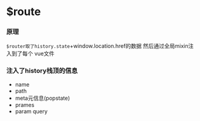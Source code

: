 # $route

### 原理

`$router取了history.state`+window.location.href的数据
然后通过全局mixin注入到了每个 vue文件

### 注入了history栈顶的信息

- name
- path
- meta元信息(popstate) 
- prames
- param query

